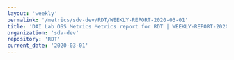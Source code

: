 ```yaml
---
layout: 'weekly'
permalink: '/metrics/sdv-dev/RDT/WEEKLY-REPORT-2020-03-01'
title: 'DAI Lab OSS Metrics Metrics report for RDT | WEEKLY-REPORT-2020-03-01'
organization: 'sdv-dev'
repository: 'RDT'
current_date: '2020-03-01'
---
```

